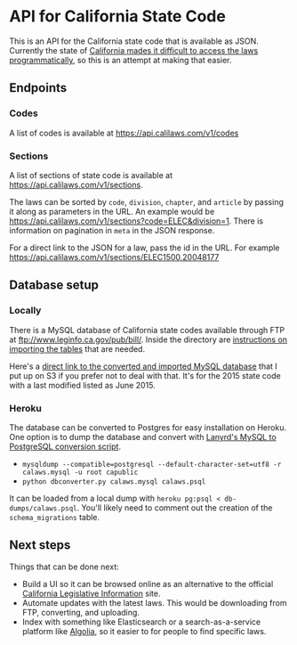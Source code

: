 # API for California State Code

This is an API for the California state code that is available as JSON. Currently the state of [California mades it difficult to access the laws programmatically](https://github.com/tylerpearson/state-code-scrapers/blob/master/ca/scrape.rb), so this is an attempt at making that easier.

## Endpoints

### Codes

A list of codes is available at https://api.calilaws.com/v1/codes

### Sections

A list of sections of state code is available at https://api.calilaws.com/v1/sections.

The laws can be sorted by `code`, `division`, `chapter`, and `article` by passing it along as parameters in the URL. An example would be https://api.calilaws.com/v1/sections?code=ELEC&division=1. There is information on pagination in `meta` in the JSON response.

For a direct link to the JSON for a law, pass the id in the URL. For example https://api.calilaws.com/v1/sections/ELEC1500.20048177

## Database setup

### Locally

There is a MySQL database of California state codes available through FTP at ftp://www.leginfo.ca.gov/pub/bill/. Inside the directory are [instructions on importing the tables](https://s3.amazonaws.com/cali-laws/pubinfo_Readme.pdf) that are needed.

Here's a [direct link to the converted and imported MySQL database](https://s3.amazonaws.com/cali-laws/calaws.mysql) that I put up on S3 if you prefer not to deal with that. It's for the 2015 state code with a last modified listed as June 2015.

### Heroku

The database can be converted to Postgres for easy installation on Heroku. One option is to dump the database and convert with [Lanyrd's MySQL to PostgreSQL conversion script](https://github.com/lanyrd/mysql-postgresql-converter).

- `mysqldump --compatible=postgresql --default-character-set=utf8 -r calaws.mysql -u root capublic`
- `python dbconverter.py calaws.mysql calaws.psql`

It can be loaded from a local dump with `heroku pg:psql < db-dumps/calaws.psql`. You'll likely need to comment out the creation of the `schema_migrations` table.

## Next steps

Things that can be done next:

- Build a UI so it can be browsed online as an alternative to the official [California Legislative Information](http://leginfo.legislature.ca.gov/faces/codes.xhtml) site.
- Automate updates with the latest laws. This would be downloading from FTP, converting, and uploading.
- Index with something like Elasticsearch or a search-as-a-service platform like [Algolia](https://www.algolia.com/), so it easier to for people to find specific laws.
